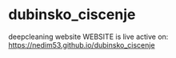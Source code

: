 # dubinsko_ciscenje
deepcleaning website
WEBSITE is live active on: https://nedim53.github.io/dubinsko_ciscenje
